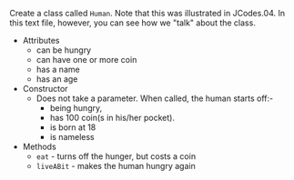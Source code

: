 Create a class called `Human`.  Note that this was illustrated in JCodes.04.  In this text file, however, you can see how we "talk" about the class.

+ Attributes
  - can be hungry
  - can have one or more coin
  - has a name
  - has an age
+ Constructor
  - Does not take a parameter.  When called, the human starts off:-
    - being hungry, 
    - has 100 coin(s in his/her pocket).
    - is born at 18
    - is nameless
+ Methods
  - `eat` - turns off the hunger, but costs a coin
  - `liveABit` - makes the human hungry again
